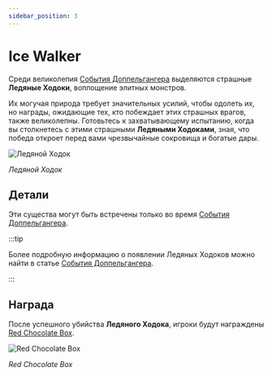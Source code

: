 ```yaml
---
sidebar_position: 3
---
```


# Ice Walker

Среди великолепия [События Доппельгангера](/events/doppelganger) выделяются страшные **Ледяные Ходоки**, воплощение элитных монстров.

Их могучая природа требует значительных усилий, чтобы одолеть их, но награды, ожидающие тех, кто побеждает этих страшных врагов, также великолепны. Готовьтесь к захватывающему испытанию, когда вы столкнетесь с этими страшными **Ледяными Ходоками**, зная, что победа откроет перед вами чрезвычайные сокровища и богатые дары.

![Ледяной Ходок](/img/monsters/special/others/ice-walker.jpg)

_Ледяной Ходок_

## Детали

Эти существа могут быть встречены только во время [События Доппельгангера](/events/doppelganger).

:::tip

Более подробную информацию о появлении Ледяных Ходоков можно найти в статье [События Доппельгангера](/events/doppelganger).

:::

## Награда

После успешного убийства **Ледяного Ходока**, игроки будут награждены [Red Chocolate Box](/items/item-bags/misc/red-chocolate-box).

![Red Chocolate Box](/img/items/item-bags/red-chocolate-box.png)

_Red Chocolate Box_
